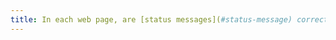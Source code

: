 ```yaml
---
title: In each web page, are [status messages](#status-message) correctly rendered (by assistive technologies)?
---
```

